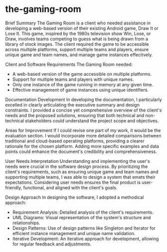 # the-gaming-room

Brief Summary 
The Gaming Room is a client who needed assistance in developing a web-based version of their existing Android game, Draw It or Lose It. This game, inspired by the 1980s television show Win, Lose, or Draw, involves teams competing to guess what is being drawn from a library of stock images. The client required the game to be accessible across multiple platforms, support multiple teams and players, ensure unique game and team names, and manage game instances effecitvely. 

Client and Software Requirements 
The Gaming Room needed:
- A web-based version of the game accessible on multiple platforms.
- Support for multiple teams and players with unique names.
- Only one instance of the game running in memory at any given time.
- Effective management of game instances using unique identifiers.

Documentation Development 
In developing the documentation, I particularly excelled in clearly articulating the executive summary and design constraints. I provided a concise yet comprehensive overview of the client's needs and the proposed solutions, ensuring that both technical and non-technical stakeholders could understand the project scope and objectives. 

Areas for Improvement
If I could revise one part of my work, it would be the evaluation section. I would incorporate more detailed comparisons between traditional and cloud-based operating platforms, providing a clearer rationale for the chosen platform. Adding more specific examples and data points could enhance the document's credibility and comprehensiveness. 

User Needs Interpretation 
Understanding and implementing the user's needs were crucial in the software design process. By prioritizing the client's requirements, such as ensuring unique game and team names and supporting multiple teams, I was able to design a system that emets their expectations. Considering user needs ensures the final product is user-friendly, functional, and aligned with the client's goals. 

Design Approach 
In designing the software, I adopted a methodical approach: 
- Requirement Analysis: Detailed analysis of the client's requirements.
- UML Diagrams: Visual representation of the system's structure and relationships.
- Design Patterns: Use of design patterns like Singleton and Iterator for efficient instance management and unique name validation.
- Iterative Development: An iterative approach for development, allowing for regular feedback and adjustments.
